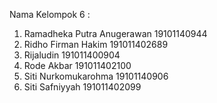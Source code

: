 Nama Kelompok 6 :
1) Ramadheka Putra Anugerawan 19101140944
2) Ridho Firman Hakim 191011402689
3) Rijaludin 191011400904
4) Rode Akbar 191011402100
5) Siti Nurkomukarohma 19101140906
6) Siti Safniyyah 191011402099
